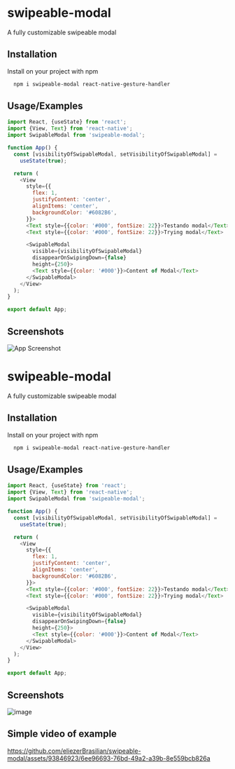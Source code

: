 
# swipeable-modal

A fully customizable swipeable modal



## Installation

Install on your project with npm

```bash
  npm i swipeable-modal react-native-gesture-handler
```
## Usage/Examples

```javascript
import React, {useState} from 'react';
import {View, Text} from 'react-native';
import SwipableModal from 'swipeable-modal';

function App() {
  const [visibilityOfSwipableModal, setVisibilityOfSwipableModal] =
    useState(true);

  return (
    <View
      style={{
        flex: 1,
        justifyContent: 'center',
        alignItems: 'center',
        backgroundColor: '#6082B6',
      }}>
      <Text style={{color: '#000', fontSize: 22}}>Testando modal</Text>
      <Text style={{color: '#000', fontSize: 22}}>Trying modal</Text>

      <SwipableModal
        visible={visibilityOfSwipableModal}
        disappearOnSwipingDown={false}
        height={250}>
        <Text style={{color: '#000'}}>Content of Modal</Text>
      </SwipableModal>
    </View>
  );
}

export default App;

```


## Screenshots

![App Screenshot](https://via.placeholder.com/468x300?text=App+Screenshot+Here)

# swipeable-modal

A fully customizable swipeable modal



## Installation

Install on your project with npm

```bash
  npm i swipeable-modal react-native-gesture-handler
```
## Usage/Examples

```javascript
import React, {useState} from 'react';
import {View, Text} from 'react-native';
import SwipableModal from 'swipeable-modal';

function App() {
  const [visibilityOfSwipableModal, setVisibilityOfSwipableModal] =
    useState(true);

  return (
    <View
      style={{
        flex: 1,
        justifyContent: 'center',
        alignItems: 'center',
        backgroundColor: '#6082B6',
      }}>
      <Text style={{color: '#000', fontSize: 22}}>Testando modal</Text>
      <Text style={{color: '#000', fontSize: 22}}>Trying modal</Text>

      <SwipableModal
        visible={visibilityOfSwipableModal}
        disappearOnSwipingDown={false}
        height={250}>
        <Text style={{color: '#000'}}>Content of Modal</Text>
      </SwipableModal>
    </View>
  );
}

export default App;

```


## Screenshots

![image](https://github.com/eliezerBrasilian/swipeable-modal/assets/93846923/922d4145-877b-4791-84c1-e7a18285272e)

## Simple video of example

https://github.com/eliezerBrasilian/swipeable-modal/assets/93846923/6ee96693-76bd-49a2-a39b-8e559bcb826a



